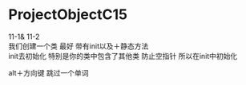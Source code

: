# ProjectObjectC15<br/>
11-1& 11-2<br/>
我们创建一个类 最好 带有init以及＋静态方法<br/>
init去初始化 特别是你的类中包含了其他类 防止空指针 所以在init中初始化<br/>

alt＋方向键  跳过一个单词<br/>
